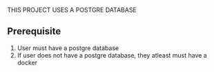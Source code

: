 THIS PROJECT USES A POSTGRE DATABASE

## Prerequisite

1. User must have a postgre database
2. If user does not have a postgre database, they atleast must have a docker
